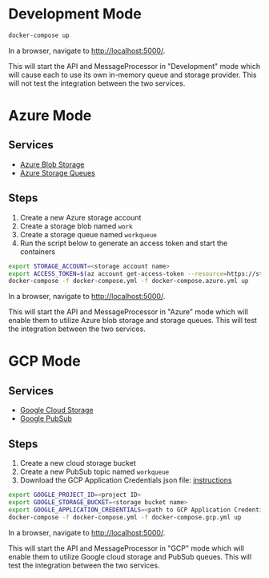 # Development Mode
```bash
docker-compose up
```

In a browser, navigate to [http://localhost:5000/](http://localhost:5000/).

This will start the API and MessageProcessor in "Development" mode which will cause each to use its own in-memory queue and storage provider. This will not test the integration between the two services.

# Azure Mode

## Services
* [Azure Blob Storage](https://azure.microsoft.com/en-us/services/storage/blobs/)
* [Azure Storage Queues](https://azure.microsoft.com/en-us/services/storage/queues/)

## Steps

1. Create a new Azure storage account
2. Create a storage blob named `work`
3. Create a storage queue named `workqueue`
4. Run the script below to generate an access token and start the containers

```bash
export STORAGE_ACCOUNT=<storage account name>
export ACCESS_TOKEN=$(az account get-access-token --resource=https://storage.azure.com/ | jq -r .accessToken)
docker-compose -f docker-compose.yml -f docker-compose.azure.yml up
```

In a browser, navigate to [http://localhost:5000/](http://localhost:5000/).

This will start the API and MessageProcessor in "Azure" mode which will enable them to utilize Azure blob storage and storage queues. This will test the integration between the two services.

# GCP Mode

## Services
* [Google Cloud Storage](https://cloud.google.com/storage/)
* [Google PubSub](https://cloud.google.com/pubsub/)

## Steps

1. Create a new cloud storage bucket
2. Create a new PubSub topic named `workqueue`
3. Download the GCP Application Credentials json file: [instructions](https://cloud.google.com/docs/authentication/getting-started)

```bash
export GOOGLE_PROJECT_ID=<project ID>
export GOOGLE_STORAGE_BUCKET=<storage bucket name>
export GOOGLE_APPLICATION_CREDENTIALS=<path to GCP Application Credentials json file>
docker-compose -f docker-compose.yml -f docker-compose.gcp.yml up
```

In a browser, navigate to [http://localhost:5000/](http://localhost:5000/).

This will start the API and MessageProcessor in "GCP" mode which will enable them to utilize Google cloud storage and PubSub queues. This will test the integration between the two services.